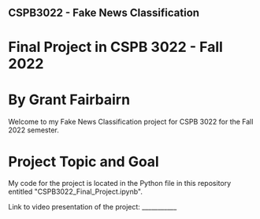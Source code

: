 ## CSPB3022 - Fake News Classification

# Final Project in CSPB 3022 - Fall 2022
# By Grant Fairbairn

Welcome to my Fake News Classification project for CSPB 3022 for the Fall 2022 semester. 

# Project Topic and Goal


My code for the project is located in the Python file in this repository entitled "CSPB3022_Final_Project.ipynb".

Link to video presentation of the project: ___________

